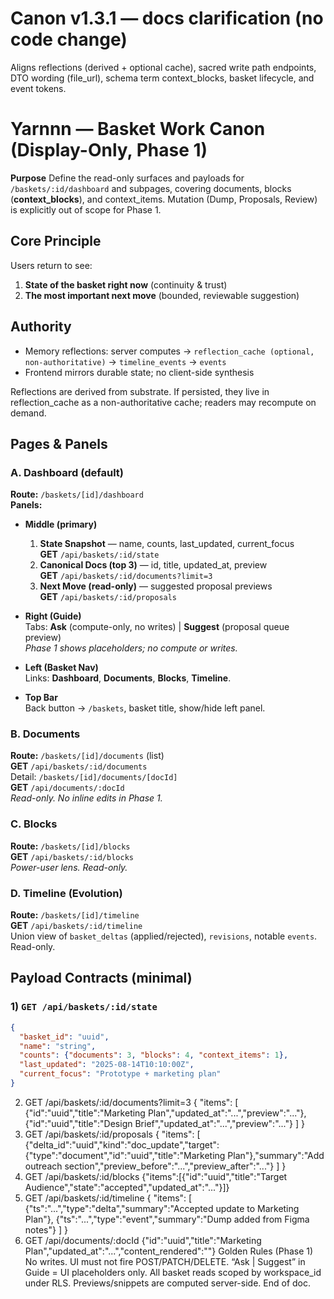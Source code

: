 # Canon v1.3.1 — docs clarification (no code change)
Aligns reflections (derived + optional cache), sacred write path endpoints, DTO wording (file_url), schema term context_blocks, basket lifecycle, and event tokens.

# Yarnnn — Basket Work Canon (Display-Only, Phase 1)

**Purpose**
Define the read-only surfaces and payloads for `/baskets/:id/dashboard` and subpages, covering documents, blocks (**context_blocks**), and context_items. Mutation (Dump, Proposals, Review) is explicitly out of scope for Phase 1.

## Core Principle
Users return to see:
1) **State of the basket right now** (continuity & trust)  
2) **The most important next move** (bounded, reviewable suggestion)

## Authority
- Memory reflections: server computes → `reflection_cache (optional, non-authoritative)` → `timeline_events` → `events`
- Frontend mirrors durable state; no client-side synthesis

Reflections are derived from substrate. If persisted, they live in reflection_cache as a non-authoritative cache; readers may recompute on demand.

## Pages & Panels

### A. Dashboard (default)
**Route:** `/baskets/[id]/dashboard`  
**Panels:**
- **Middle (primary)**
  1. **State Snapshot** — name, counts, last_updated, current_focus  
     **GET** `/api/baskets/:id/state`
  2. **Canonical Docs (top 3)** — id, title, updated_at, preview  
     **GET** `/api/baskets/:id/documents?limit=3`
  3. **Next Move (read-only)** — suggested proposal previews  
     **GET** `/api/baskets/:id/proposals`

- **Right (Guide)**  
  Tabs: **Ask** (compute-only, no writes) | **Suggest** (proposal queue preview)  
  *Phase 1 shows placeholders; no compute or writes.*

- **Left (Basket Nav)**  
  Links: **Dashboard**, **Documents**, **Blocks**, **Timeline**.

- **Top Bar**  
  Back button → `/baskets`, basket title, show/hide left panel.

### B. Documents
**Route:** `/baskets/[id]/documents` (list)  
**GET** `/api/baskets/:id/documents`  
Detail: `/baskets/[id]/documents/[docId]`  
**GET** `/api/documents/:docId`  
*Read-only. No inline edits in Phase 1.*

### C. Blocks
**Route:** `/baskets/[id]/blocks`  
**GET** `/api/baskets/:id/blocks`  
*Power-user lens. Read-only.*

### D. Timeline (Evolution)
**Route:** `/baskets/[id]/timeline`  
**GET** `/api/baskets/:id/timeline`  
Union view of `basket_deltas` (applied/rejected), `revisions`, notable `events`. Read-only.

## Payload Contracts (minimal)

### 1) `GET /api/baskets/:id/state`
```json
{
  "basket_id": "uuid",
  "name": "string",
  "counts": {"documents": 3, "blocks": 4, "context_items": 1},
  "last_updated": "2025-08-14T10:10:00Z",
  "current_focus": "Prototype + marketing plan"
}
```
2) GET /api/baskets/:id/documents?limit=3
{
  "items": [
    {"id":"uuid","title":"Marketing Plan","updated_at":"...","preview":"..."},
    {"id":"uuid","title":"Design Brief","updated_at":"...","preview":"..."}
  ]
}
3) GET /api/baskets/:id/proposals
{
  "items": [
    {"delta_id":"uuid","kind":"doc_update","target":{"type":"document","id":"uuid","title":"Marketing Plan"},"summary":"Add outreach section","preview_before":"...","preview_after":"..."}
  ]
}
4) GET /api/baskets/:id/blocks
{"items":[{"id":"uuid","title":"Target Audience","state":"accepted","updated_at":"..."}]}
5) GET /api/baskets/:id/timeline
{
  "items": [
    {"ts":"...","type":"delta","summary":"Accepted update to Marketing Plan"},
    {"ts":"...","type":"event","summary":"Dump added from Figma notes"}
  ]
}
6) GET /api/documents/:docId
{"id":"uuid","title":"Marketing Plan","updated_at":"...","content_rendered":"<html or md preview>"}
Golden Rules (Phase 1)
No writes. UI must not fire POST/PATCH/DELETE.
“Ask | Suggest” in Guide = UI placeholders only.
All basket reads scoped by workspace_id under RLS.
Previews/snippets are computed server-side.
End of doc.
